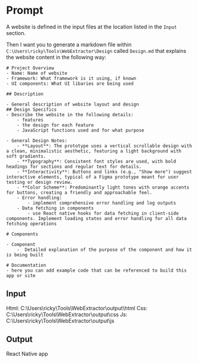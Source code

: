 # Prompt
A website is defined in the input files at the location listed in the `Input` section.

Then I want you to generate a markdown file within `C:\Users\ricky\Tools\WebExtractor\Design` called `Design.md` that explains the website content in the following way:
```
# Project Overview
- Name: Name of website
- Framework: What framework is it using, if known
- UI components: What UI libaries are being used

## Description

- General description of website layout and design
## Design Specifics
- Describe the website in the following details:
    - features
    - the design for each feature
    - JavaScript functions used and for what purpose

- General Design Notes:		
    - **Layout**: The prototype uses a vertical scrollable design with a clean, minimalistic aesthetic, featuring a light background with soft gradients.
    - **Typography**: Consistent font styles are used, with bold headings for sections and regular text for details.
    - **Interactivity**: Buttons and links (e.g., "Show more") suggest interactive elements, typical of a Figma prototype meant for user testing or design review.
    - **Color Scheme**: Predominantly light tones with orange accents for buttons, creating a friendly and approachable feel.
    - Error handling:
        - implement comprehensive error handling and log outputs
    - Data fetching in components
        - use React native hooks for data fetching in client-side components. Implement loading states and error handling for all data fetching operations

# Components

- Component
    -  Detailed explanation of the purpose of the component and how it is being built

# Documentation
- here you can add example code that can be referenced to build this app or site

```

## Input
Html: C:\Users\ricky\Tools\WebExtractor\output\html
Css: C:\Users\ricky\Tools\WebExtractor\output\css
Js: C:\Users\ricky\Tools\WebExtractor\output\js

## Output
React Native app
